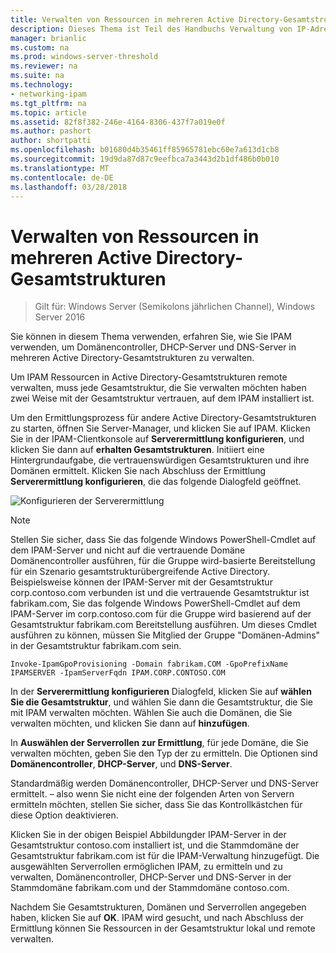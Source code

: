 ```yaml
---
title: Verwalten von Ressourcen in mehreren Active Directory-Gesamtstrukturen
description: Dieses Thema ist Teil des Handbuchs Verwaltung von IP-Adressverwaltung (IPAM) in Windows Server2016.
manager: brianlic
ms.custom: na
ms.prod: windows-server-threshold
ms.reviewer: na
ms.suite: na
ms.technology:
- networking-ipam
ms.tgt_pltfrm: na
ms.topic: article
ms.assetid: 82f8f382-246e-4164-8306-437f7a019e0f
ms.author: pashort
author: shortpatti
ms.openlocfilehash: b01680d4b35461ff85965781ebc60e7a613d1cb8
ms.sourcegitcommit: 19d9da87d87c9eefbca7a3443d2b1df486b0b010
ms.translationtype: MT
ms.contentlocale: de-DE
ms.lasthandoff: 03/28/2018
---
```

# <a name="manage-resources-in-multiple-active-directory-forests"></a>Verwalten von Ressourcen in mehreren Active Directory-Gesamtstrukturen

>Gilt für: Windows Server (Semikolons jährlichen Channel), Windows Server 2016

Sie können in diesem Thema verwenden, erfahren Sie, wie Sie IPAM verwenden, um Domänencontroller, DHCP-Server und DNS-Server in mehreren Active Directory-Gesamtstrukturen zu verwalten.  
  
Um IPAM Ressourcen in Active Directory-Gesamtstrukturen remote verwalten, muss jede Gesamtstruktur, die Sie verwalten möchten haben zwei Weise mit der Gesamtstruktur vertrauen, auf dem IPAM installiert ist.  
  
Um den Ermittlungsprozess für andere Active Directory-Gesamtstrukturen zu starten, öffnen Sie Server-Manager, und klicken Sie auf IPAM. Klicken Sie in der IPAM-Clientkonsole auf **Serverermittlung konfigurieren**, und klicken Sie dann auf **erhalten Gesamtstrukturen**. Initiiert eine Hintergrundaufgabe, die vertrauenswürdigen Gesamtstrukturen und ihre Domänen ermittelt. Klicken Sie nach Abschluss der Ermittlung **Serverermittlung konfigurieren**, die das folgende Dialogfeld geöffnet.  
  
![Konfigurieren der Serverermittlung](../../media/Manage-Resources-in-Multiple-Active-Directory-Forests/ipam_serverdiscovery.jpg)  

>[!NOTE]
>Stellen Sie sicher, dass Sie das folgende Windows PowerShell-Cmdlet auf dem IPAM-Server und nicht auf die vertrauende Domäne Domänencontroller ausführen, für die Gruppe wird-basierte Bereitstellung für ein Szenario gesamtstrukturübergreifende Active Directory. Beispielsweise können der IPAM-Server mit der Gesamtstruktur corp.contoso.com verbunden ist und die vertrauende Gesamtstruktur ist fabrikam.com, Sie das folgende Windows PowerShell-Cmdlet auf dem IPAM-Server im corp.contoso.com für die Gruppe wird basierend auf der Gesamtstruktur fabrikam.com Bereitstellung ausführen. Um dieses Cmdlet ausführen zu können, müssen Sie Mitglied der Gruppe "Domänen-Admins" in der Gesamtstruktur fabrikam.com sein.

    
    Invoke-IpamGpoProvisioning -Domain fabrikam.COM -GpoPrefixName IPAMSERVER -IpamServerFqdn IPAM.CORP.CONTOSO.COM
    

In der **Serverermittlung konfigurieren** Dialogfeld, klicken Sie auf **wählen Sie die Gesamtstruktur**, und wählen Sie dann die Gesamtstruktur, die Sie mit IPAM verwalten möchten. Wählen Sie auch die Domänen, die Sie verwalten möchten, und klicken Sie dann auf **hinzufügen**.

In **Auswählen der Serverrollen zur Ermittlung**, für jede Domäne, die Sie verwalten möchten, geben Sie den Typ der zu ermitteln. Die Optionen sind **Domänencontroller**, **DHCP-Server**, und **DNS-Server**.

Standardmäßig werden Domänencontroller, DHCP-Server und DNS-Server ermittelt. – also wenn Sie nicht eine der folgenden Arten von Servern ermitteln möchten, stellen Sie sicher, dass Sie das Kontrollkästchen für diese Option deaktivieren.

Klicken Sie in der obigen Beispiel Abbildungder IPAM-Server in der Gesamtstruktur contoso.com installiert ist, und die Stammdomäne der Gesamtstruktur fabrikam.com ist für die IPAM-Verwaltung hinzugefügt. Die ausgewählten Serverrollen ermöglichen IPAM, zu ermitteln und zu verwalten, Domänencontroller, DHCP-Server und DNS-Server in der Stammdomäne fabrikam.com und der Stammdomäne contoso.com.

Nachdem Sie Gesamtstrukturen, Domänen und Serverrollen angegeben haben, klicken Sie auf **OK**. IPAM wird gesucht, und nach Abschluss der Ermittlung können Sie Ressourcen in der Gesamtstruktur lokal und remote verwalten.
